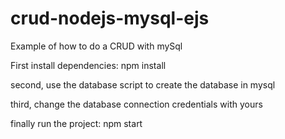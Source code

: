 # crud-nodejs-mysql-ejs
Example of how to do a CRUD with mySql

First install dependencies: npm install

second, use the database script to create the database in mysql

third, change the database connection credentials with yours

finally run the project: npm start

